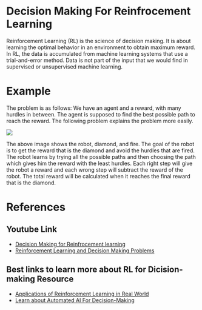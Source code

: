 # Decision Making For Reinfrocement Learning 
Reinforcement Learning (RL) is the science of decision making. It is about learning the optimal behavior in an environment to obtain maximum reward. In RL, the data is accumulated from machine learning systems that use a trial-and-error method. Data is not part of the input that we would find in supervised or unsupervised machine learning.

# Example
The problem is as follows: We have an agent and a reward, with many hurdles in between. The agent is supposed to find the best possible path to reach the reward. The following problem explains the problem more easily.

<img src = "https://media.geeksforgeeks.org/wp-content/uploads/Untitled-95.png">

The above image shows the robot, diamond, and fire. The goal of the robot is to get the reward that is the diamond and avoid the hurdles that are fired. The robot learns by trying all the possible paths and then choosing the path which gives him the reward with the least hurdles. Each right step will give the robot a reward and each wrong step will subtract the reward of the robot. The total reward will be calculated when it reaches the final reward that is the diamond. 

# References


## Youtube Link
<ul>
<li><a href=<li><a href="https://www.bing.com/ck/a?!&&p=ad038bc30e9af7b7JmltdHM9MTY3OTA5NzYwMCZpZ3VpZD0zN2NiYTVmZS1iMTViLTYzYTUtMmQxZi1iN2FiYjBlOTYyNjcmaW5zaWQ9NTQ3NA&ptn=3&hsh=3&fclid=37cba5fe-b15b-63a5-2d1f-b7abb0e96267&u=a1L3ZpZGVvcy9zZWFyY2g_cT1SZWluZm9yY2VtZW50K0xlYXJuaW5nK2ZvcitEZWNpc2lvbi1NYWtpbmcrcmVzb3VyY2UmZG9jaWQ9NjAzNTE1NTI4NzE1NjU4NzU1Jm1pZD05MTc0OEI2QzI5MkI2MDE5NzNEMjkxNzQ4QjZDMjkyQjYwMTk3M0QyJnZpZXc9ZGV0YWlsJkZPUk09VklSRQ&ntb=1">Decision Making for Reinfrocement learning
</a> </li>

<li><a href="https://www.youtube.com/watch?v=tG6OSyxSJvw">Reinforcement Learning and Decision Making Problems</a> </li>
</ul>

## Best links to learn more about RL for Dicision-making Resource
<ul><li><a href="https://www.bing.com/ck/a?!&&p=3b904e677aa2b139JmltdHM9MTY3OTA5NzYwMCZpZ3VpZD0zN2NiYTVmZS1iMTViLTYzYTUtMmQxZi1iN2FiYjBlOTYyNjcmaW5zaWQ9NTI2NQ&ptn=3&hsh=3&fclid=37cba5fe-b15b-63a5-2d1f-b7abb0e96267&psq=Reinforcement+Learning+for+Decision-Making+resource&u=a1aHR0cHM6Ly90b3dhcmRzZGF0YXNjaWVuY2UuY29tL2FwcGxpY2F0aW9ucy1vZi1yZWluZm9yY2VtZW50LWxlYXJuaW5nLWluLXJlYWwtd29ybGQtMWE5NDk1NWJjZDEy&ntb=1">Applications of Reinforcement Learning in Real World</a> </li>

<li><a href="https://www.bing.com/ck/a?!&&p=fdaee02b00cdbac7JmltdHM9MTY3OTA5NzYwMCZpZ3VpZD0zN2NiYTVmZS1iMTViLTYzYTUtMmQxZi1iN2FiYjBlOTYyNjcmaW5zaWQ9NTE5Mw&ptn=3&hsh=3&fclid=37cba5fe-b15b-63a5-2d1f-b7abb0e96267&psq=Reinforcement+Learning+for+Decision-Making+resource&u=a1aHR0cHM6Ly9kZXZlbG9wZXIuaWJtLmNvbS9sZWFybmluZ3BhdGhzL2dldC1zdGFydGVkLWF1dG9tYXRlZC1haS1mb3ItZGVjaXNpb24tbWFraW5nLWFwaS93aGF0LWlzLWF1dG9tYXRlZC1haS1mb3ItZGVjaXNpb24tbWFraW5n&ntb=1">Learn about Automated AI For Decision-Making</a> </li>
</ul>
